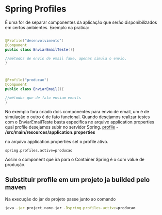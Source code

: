 # Spring Profiles
 É uma for de separar componentes da aplicação que serão disponibilizados em certos ambientes. 
Exemplo na pratica:

~~~ java

@Profile("desenvolvimento")
@Component
public class EnviarEmailTeste(){

//métodos de envio de email fake, apenas simula o envio.
}



@Profile("producao")
@Component
public class EnviarEmail(){

//métodos que de fato enviam emails
}
~~~
No exemplo fora criado dois componentes para envio de email, um é de simulação o outro é de 
fato funcional. Quando desejamos realizar testes com o EnviarEmailTeste basta especifica no 
arquivo application.properties qual profile desejamos subir no servidor Spring.
[profile](algafood-api/src/main/resources/application.properties) - **/src/main/resources/application.properties**

no arquivo application.properties set o profile ativo.
~~~ profile
spring.profiles.active=producao
~~~

Assim o component que ira para o Container Spring é o com value de produção.

## Substituir profile em um projeto ja builded pelo maven

Na execução do jar do projeto passe junto ao comando

~~~ bash
java -jar project_name.jar -Dspring.profiles.active=producao
~~~